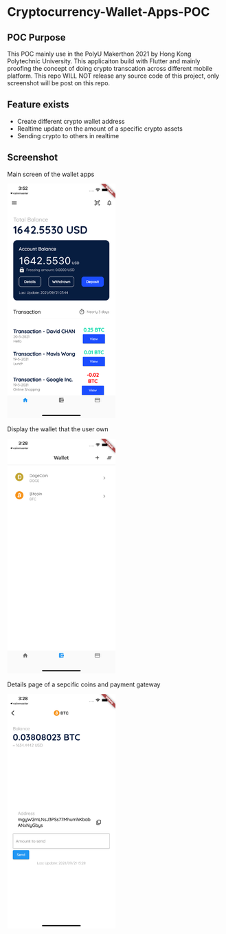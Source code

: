 # Cryptocurrency-Wallet-Apps-POC


## POC Purpose
This POC mainly use in the PolyU Makerthon 2021 by Hong Kong Polytechnic University. This applicaiton build with Flutter and mainly proofing the concept of doing crypto transcation across different mobile platform. This repo WILL NOT release any source code of this project, only screenshot will be post on this repo.

## Feature exists

* Create different crypto wallet address
* Realtime update on the amount of a specific crypto assets
* Sending crypto to others in realtime

## Screenshot

Main screen of the wallet apps

<img src="https://github.com/Carlchk/Cryptocurrency-Wallet-Apps-POC/blob/main/screenshots/main_screen.png" width="50%" />

Display the wallet that the user own

<img src="https://github.com/Carlchk/Cryptocurrency-Wallet-Apps-POC/blob/main/screenshots/coin_wallet.png" width="50%" />


Details page of a sepcific coins and payment gateway

<img src="https://github.com/Carlchk/Cryptocurrency-Wallet-Apps-POC/blob/main/screenshots/payment_screen.png" width="50%" />
